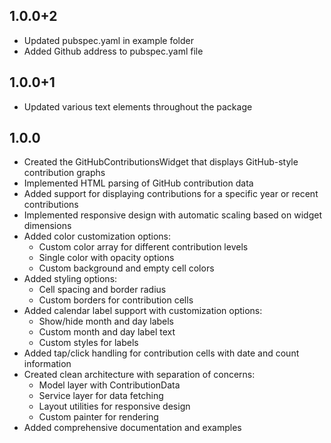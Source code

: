 ## 1.0.0+2
- Updated pubspec.yaml in example folder
- Added Github address to pubspec.yaml file

## 1.0.0+1
- Updated various text elements throughout the package

## 1.0.0

- Created the GitHubContributionsWidget that displays GitHub-style contribution graphs
- Implemented HTML parsing of GitHub contribution data
- Added support for displaying contributions for a specific year or recent contributions
- Implemented responsive design with automatic scaling based on widget dimensions
- Added color customization options:
  - Custom color array for different contribution levels
  - Single color with opacity options
  - Custom background and empty cell colors
- Added styling options:
  - Cell spacing and border radius
  - Custom borders for contribution cells
- Added calendar label support with customization options:
  - Show/hide month and day labels
  - Custom month and day label text
  - Custom styles for labels
- Added tap/click handling for contribution cells with date and count information
- Created clean architecture with separation of concerns:
  - Model layer with ContributionData
  - Service layer for data fetching
  - Layout utilities for responsive design
  - Custom painter for rendering
- Added comprehensive documentation and examples
